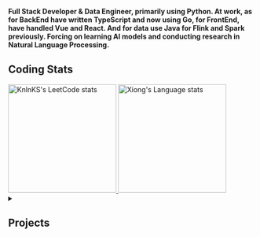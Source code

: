 **Full Stack Developer & Data Engineer, primarily using Python. At work, as for BackEnd have written TypeScript and now using Go, for FrontEnd, have handled Vue and React. And for data use Java for Flink and Spark previously. Forcing on learning AI models and conducting research in Natural Language Processing.**

## Coding Stats

<div> 

  <a href="https://github.com/KnlnKS/leetcode-stats">
    <img height=220 src="https://leetcode-stats-six.vercel.app/?username=xiong1998" alt="KnlnKS's LeetCode stats" />
  </a>

  <!-- <a href="https://github.com/JacobLinCool/LeetCode-Stats-Card">
    <img height=220 src="https://leetcard.jacoblin.cool/xiong1998" alt="LeetCode stats" />
  </a> -->

  <a href="https://github.com/anuraghazra/github-readme-stats">
    <img height=220 src="https://github-readme-stats-git-masterrstaa-rickstaa.vercel.app/api/top-langs/?username=yuhexiong&layout=compact&langs_count=10&size_weight=0.75&count_weight=0.25&hide=jupyter%20notebook&role=owner,collaborator&theme=graywhite" alt="Xiong's Language stats" />
  </a>

</div>


<details>
  <summary><h2>Projects</h2></summary>

#### BackEnd
- **[TypeScript/Express - Http Time Api](https://github.com/yuhexiong/http-time-api-typescript) (moment)**
- **[TypeScript/Express - Http File Api](https://github.com/yuhexiong/http-file-api-typescript) (file)**
- **[TypeScript/Express - Hospital Fee Api](https://github.com/yuhexiong/hospital-fee-api-typescript) (mariadb/typeorm/testing)**
- **[TypeScript/Express - Hospital Register Api](https://github.com/yuhexiong/hospital-register-api-typescript) (mariadb/typeorm)**
- **[Go/Fiber - User Api](https://github.com/yuhexiong/user-api-golang) (mongodb/testing/error code)**
- **[Go/Gin - Permission Api](https://github.com/yuhexiong/permission-api-golang) (mongodb/error code/viper/login/permission)**
- **[Python/Django - Library Api](https://github.com/yuhexiong/library-api-python-django) (mysql/error code)**

#### FrontEnd
- **[TypeScript/Vue3 - Personal Task Web](https://github.com/yuhexiong/personal-task-web-vue3-typescript) (element plus)**

#### Full Stack
- **[TypeScript/Express - Accounting Api](https://github.com/yuhexiong/accounting-api-typescript) (mariadb/typeorm/cronJob/error handling)**
- **[JavaScript/Vue3 - Accounting Web](https://github.com/yuhexiong/accounting-web-vue3-javascript) (pie chart)**
- **[Python/Flask - Cafe Map Server](https://github.com/yuhexiong/cafe-map-server-flask-python) (map)**

#### Machine Learning
- **[Python/Logistic Regression - Titanic](https://github.com/yuhexiong/titanic-logistic-regression-python) (sklearn/logistic regression)**
- **[Python/Decision Tree - Iris Classification](https://github.com/yuhexiong/iris-classification-decision-tree-python) (sklearn/decision tree)**
- **[Python/XGBRegressor - Avocado Prices](https://github.com/yuhexiong/avocado-prices-XGBRegressor-python) (xgbRegressor/grid search cv)**
- **[Python/Random Forest - Red Wine Quality](https://github.com/yuhexiong/red-wine-quality-random-forest-python) (sklearn/random forest)**
- **[Python/XGBRegressor & LightGBMRegressor - House Prices](https://github.com/yuhexiong/house-prices-XGBRegressor-LightGBMRegressor-python) (xgbRegressor/lightGBMRegressor)**
- **[Python/Support Vector Classification - Breast Cancer Wisconsin](https://github.com/yuhexiong/breast-cancer-wisconsin-SVC-python) (support vector classification)**

#### Deep Learning
- **[Python/CNN - Digit Recognition](https://github.com/yuhexiong/digit-recognition-CNN-python) (tensorflow/data augmentation/cnn)**
- **[Python/CNN/ResNet50 - Cat And Dog Classification](https://github.com/yuhexiong/cat-and-dog-classification-CNN-ResNet50-python) (tensorflow/data augmentation/cnn/resNet50)**

#### Natural Language Processing
- **[Python/Roberta - Sentiment Analysis](https://github.com/yuhexiong/sentiment-analysis-binary-classification-roberta-nlp-python) (finetune/chinese)**
- **[Python/Latent Dirichlet Allocation - Topic Modeling](https://github.com/yuhexiong/topic-modeling-LatentDirichletAllocation-nlp-python) (word cloud)**

#### Web Crawling
- **[Python - Popcat Click](https://github.com/yuhexiong/popcat-click-python) (selenium)**
- **[Python - PTT Gossiping Crawling](https://github.com/yuhexiong/ptt-gossiping-crawling-python) (requests)**
- **[Python - Project Gutenberg Crawling](https://github.com/yuhexiong/project-gutenberg-crawling-python) (requests/regex)**
- **[Python - Youtube Crawling](https://github.com/yuhexiong/youtube-crawling-python) (selenium/yt-dlp)**

#### Tools

- **[C - Prime Number](https://github.com/yuhexiong/prime-number-c)**
- **[C++ - Random English Name Generator](https://github.com/yuhexiong/random-english-name-generator-cpp)**
- **[C++ - Calculator](https://github.com/yuhexiong/calculator-cpp)**
- **[Go - Todo List](https://github.com/yuhexiong/todo-list-golang)**
- **[HTML - Taiwan City District Selector](https://github.com/yuhexiong/taiwan-city-district-selector-html)**
- **[JavaScript - Stream File Request](https://github.com/yuhexiong/stream-file-request-javascript)**

#### Notes
- **[Java - Object Oriented Programming](https://github.com/yuhexiong/object-oriented-programming-java)**
- **[SQL - Command DDL/DML/DCL/TCL](https://github.com/yuhexiong/ddl-dml-dcl-tcl-commands-sql)**
- **[C++/Python/TypeScript/Go/Java - LeetCode Solve And Explain](https://github.com/yuhexiong/leetCode-solve-and-explain)**

</details>
